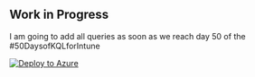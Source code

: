 ## Work in Progress

I am going to add all queries as soon as we reach day 50 of the #50DaysofKQLforIntune

[![Deploy to Azure](https://aka.ms/deploytoazurebutton)](https://portal.azure.com/#create/Microsoft.Template/uri/https%3A%2F%2Fraw.githubusercontent.com%2Fugurkocde%2FKQL_Intune%2Fmain%2FQuery%2520Pack%2Fazuredeploy.json)
